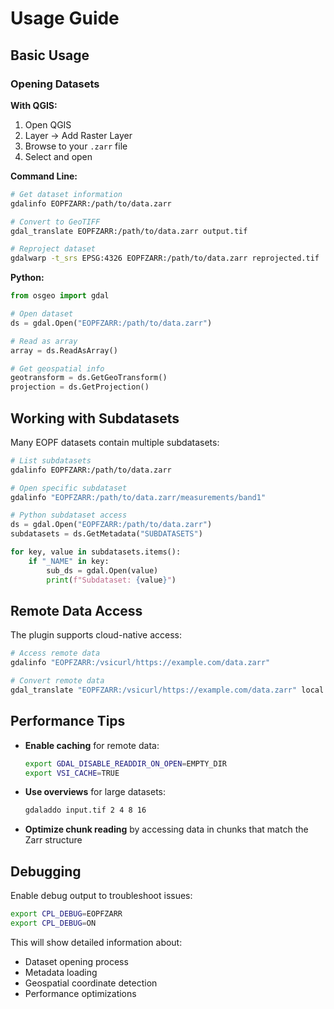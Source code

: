 # Usage Guide

## Basic Usage

### Opening Datasets

**With QGIS:**
1. Open QGIS
2. Layer → Add Raster Layer
3. Browse to your `.zarr` file
4. Select and open

**Command Line:**
```bash
# Get dataset information
gdalinfo EOPFZARR:/path/to/data.zarr

# Convert to GeoTIFF
gdal_translate EOPFZARR:/path/to/data.zarr output.tif

# Reproject dataset
gdalwarp -t_srs EPSG:4326 EOPFZARR:/path/to/data.zarr reprojected.tif
```

**Python:**
```python
from osgeo import gdal

# Open dataset
ds = gdal.Open("EOPFZARR:/path/to/data.zarr")

# Read as array
array = ds.ReadAsArray()

# Get geospatial info
geotransform = ds.GetGeoTransform()
projection = ds.GetProjection()
```

## Working with Subdatasets

Many EOPF datasets contain multiple subdatasets:

```bash
# List subdatasets
gdalinfo EOPFZARR:/path/to/data.zarr

# Open specific subdataset
gdalinfo "EOPFZARR:/path/to/data.zarr/measurements/band1"
```

```python
# Python subdataset access
ds = gdal.Open("EOPFZARR:/path/to/data.zarr")
subdatasets = ds.GetMetadata("SUBDATASETS")

for key, value in subdatasets.items():
    if "_NAME" in key:
        sub_ds = gdal.Open(value)
        print(f"Subdataset: {value}")
```

## Remote Data Access

The plugin supports cloud-native access:

```bash
# Access remote data
gdalinfo "EOPFZARR:/vsicurl/https://example.com/data.zarr"

# Convert remote data
gdal_translate "EOPFZARR:/vsicurl/https://example.com/data.zarr" local.tif
```

## Performance Tips

- **Enable caching** for remote data:
  ```bash
  export GDAL_DISABLE_READDIR_ON_OPEN=EMPTY_DIR
  export VSI_CACHE=TRUE
  ```

- **Use overviews** for large datasets:
  ```bash
  gdaladdo input.tif 2 4 8 16
  ```

- **Optimize chunk reading** by accessing data in chunks that match the Zarr structure

## Debugging

Enable debug output to troubleshoot issues:

```bash
export CPL_DEBUG=EOPFZARR
export CPL_DEBUG=ON
```

This will show detailed information about:
- Dataset opening process
- Metadata loading
- Geospatial coordinate detection
- Performance optimizations
